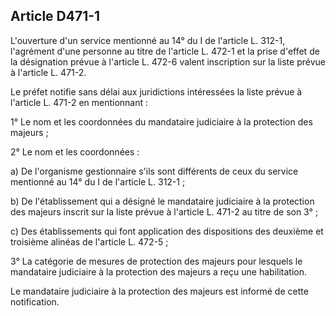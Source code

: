 ## Article D471-1

L'ouverture d'un service mentionné au 14° du I de l'article L. 312-1, l'agrément d'une personne au titre de
l'article L. 472-1 et la prise d'effet de la désignation prévue à l'article L. 472-6 valent inscription sur la liste
prévue à l'article L. 471-2.

Le préfet notifie sans délai aux juridictions intéressées la liste prévue à l'article L. 471-2 en mentionnant :

1° Le nom et les coordonnées du mandataire judiciaire à la protection des majeurs ;

2° Le nom et les coordonnées :

a) De l'organisme gestionnaire s'ils sont différents de ceux du service mentionné au 14° du I de l'article L.
312-1 ;

b) De l'établissement qui a désigné le mandataire judiciaire à la protection des majeurs inscrit sur la liste
prévue à l'article L. 471-2 au titre de son 3° ;

c) Des établissements qui font application des dispositions des deuxième et troisième alinéas de l'article L.
472-5 ;

3° La catégorie de mesures de protection des majeurs pour lesquels le mandataire judiciaire à la protection
des majeurs a reçu une habilitation.

Le mandataire judiciaire à la protection des majeurs est informé de cette notification.

